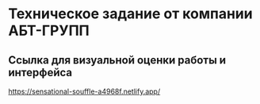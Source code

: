 # Техническое задание от компании АБТ-ГРУПП
## Ссылка для визуальной оценки работы и интерфейса

https://sensational-souffle-a4968f.netlify.app/
